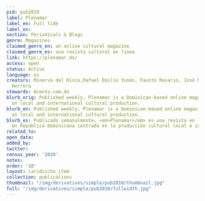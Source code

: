 ```yaml
---
pid: pub2010
label: Plenamar
label_en: Full tide
label_es:
section: Periodicals & Blogs
genre: Magazines
claimed_genre_en: an online cultural magazine
claimed_genre_es: una revista cultural en línea
link: https://plenamar.do/
access: open
status: Active
language: es
creators: Minerva del Risco,Rafael Emilio Yunén, Fausto Rosario, José Mármol and Jochy
  Herrera
stewards: Acento.com.do
blurb_orig: Published weekly, Plenamar is a Dominican-based online magazine focused
  on local and international cultural production.
blurb_en: Published weekly, Plenamar is a Dominican-based online magazine focused
  on local and international cultural production.
blurb_es: Publicado semanalmente, <em>Plenamar</em> es una revista en línea basada
  en República Dominicana centrada en la producción cultural local e internacional.
related_to:
open_data:
added_by:
twitter:
census_year: '2020'
notes:
order: '10'
layout: caridischo_item
collection: publications
thumbnail: "/img/derivatives/simple/pub2010/thumbnail.jpg"
full: "/img/derivatives/simple/pub2010/fullwidth.jpg"
---
```

